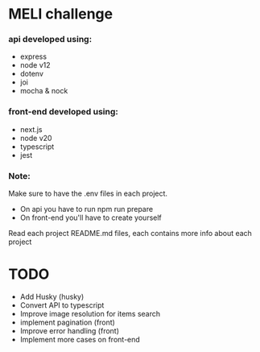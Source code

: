 # MELI challenge

### api developed using:
- express
- node v12
- dotenv
- joi
- mocha & nock

### front-end developed using:
- next.js
- node v20
- typescript
- jest


### Note:
Make sure to have the .env files in each project.
  - On api you have to run npm run prepare
  - On front-end you'll have to create yourself

Read each project README.md files, each contains more info about each project

# TODO
- Add Husky (husky)
- Convert API to typescript
- Improve image resolution for items search
- implement pagination (front)
- Improve error handling (front)
- Implement more cases on front-end